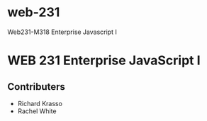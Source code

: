 # web-231

Web231-M318 Enterprise Javascript I

# WEB 231 Enterprise JavaScript I

## Contributers

- Richard Krasso
- Rachel White
